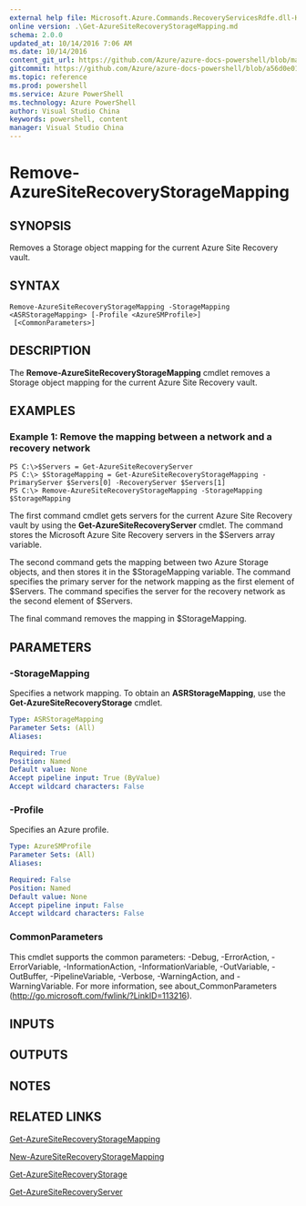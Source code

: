 ```yaml
---
external help file: Microsoft.Azure.Commands.RecoveryServicesRdfe.dll-Help.xml
online version: .\Get-AzureSiteRecoveryStorageMapping.md
schema: 2.0.0
updated_at: 10/14/2016 7:06 AM
ms.date: 10/14/2016
content_git_url: https://github.com/Azure/azure-docs-powershell/blob/master/azureps-cmdlets-docs/ServiceManagement/Azure.SiteRecovery/v1.0/CmdletMDs/Remove-AzureSiteRecoveryStorageMapping.md
gitcommit: https://github.com/Azure/azure-docs-powershell/blob/a56d0e01e65c2c33aa2af13dd29addc94ead6e88/azureps-cmdlets-docs/ServiceManagement/Azure.SiteRecovery/v1.0/CmdletMDs/Remove-AzureSiteRecoveryStorageMapping.md
ms.topic: reference
ms.prod: powershell
ms.service: Azure PowerShell
ms.technology: Azure PowerShell
author: Visual Studio China
keywords: powershell, content
manager: Visual Studio China
---
```


# Remove-AzureSiteRecoveryStorageMapping

## SYNOPSIS
Removes a Storage object mapping for the current Azure Site Recovery vault.

## SYNTAX

```
Remove-AzureSiteRecoveryStorageMapping -StorageMapping <ASRStorageMapping> [-Profile <AzureSMProfile>]
 [<CommonParameters>]
```

## DESCRIPTION
The **Remove-AzureSiteRecoveryStorageMapping** cmdlet removes a Storage object mapping for the current Azure Site Recovery vault.

## EXAMPLES

### Example 1: Remove the mapping between a network and a recovery network
```
PS C:\>$Servers = Get-AzureSiteRecoveryServer
PS C:\> $StorageMapping = Get-AzureSiteRecoveryStorageMapping -PrimaryServer $Servers[0] -RecoveryServer $Servers[1]
PS C:\> Remove-AzureSiteRecoveryStorageMapping -StorageMapping $StorageMapping
```

The first command cmdlet gets servers for the current Azure Site Recovery vault by using the **Get-AzureSiteRecoveryServer** cmdlet.
The command stores the Microsoft Azure Site Recovery servers in the $Servers array variable.

The second command gets the mapping between two Azure Storage objects, and then stores it in the $StorageMapping variable.
The command specifies the primary server for the network mapping as the first element of $Servers.
The command specifies the server for the recovery network as the second element of $Servers.

The final command removes the mapping in $StorageMapping.

## PARAMETERS

### -StorageMapping
Specifies a network mapping.
To obtain an **ASRStorageMapping**, use the **Get-AzureSiteRecoveryStorage** cmdlet.

```yaml
Type: ASRStorageMapping
Parameter Sets: (All)
Aliases: 

Required: True
Position: Named
Default value: None
Accept pipeline input: True (ByValue)
Accept wildcard characters: False
```

### -Profile
Specifies an Azure profile.

```yaml
Type: AzureSMProfile
Parameter Sets: (All)
Aliases: 

Required: False
Position: Named
Default value: None
Accept pipeline input: False
Accept wildcard characters: False
```

### CommonParameters
This cmdlet supports the common parameters: -Debug, -ErrorAction, -ErrorVariable, -InformationAction, -InformationVariable, -OutVariable, -OutBuffer, -PipelineVariable, -Verbose, -WarningAction, and -WarningVariable. For more information, see about_CommonParameters (http://go.microsoft.com/fwlink/?LinkID=113216).

## INPUTS

## OUTPUTS

## NOTES

## RELATED LINKS

[Get-AzureSiteRecoveryStorageMapping](.\Get-AzureSiteRecoveryStorageMapping.md)

[New-AzureSiteRecoveryStorageMapping](.\New-AzureSiteRecoveryStorageMapping.md)

[Get-AzureSiteRecoveryStorage](.\Get-AzureSiteRecoveryStorage.md)

[Get-AzureSiteRecoveryServer](.\Get-AzureSiteRecoveryServer.md)

